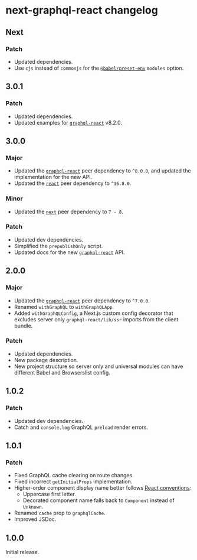# next-graphql-react changelog

## Next

### Patch

- Updated dependencies.
- Use `cjs` instead of `commonjs` for the [`@babel/preset-env`](https:npm.im/@babel/preset-env) `modules` option.

## 3.0.1

### Patch

- Updated dependencies.
- Updated examples for [`graphql-react`](https:npm.im/graphql-react) v8.2.0.

## 3.0.0

### Major

- Updated the [`graphql-react`](https://npm.im/graphql-react) peer dependency to `^8.0.0`, and updated the implementation for the new API.
- Updated the [`react`](https://npm.im/react) peer dependency to `^16.8.0`.

### Minor

- Updated the [`next`](https://npm.im/next) peer dependency to `7 - 8`.

### Patch

- Updated dev dependencies.
- Simplified the `prepublishOnly` script.
- Updated docs for the new [`graphql-react`](https://npm.im/graphql-react) API.

## 2.0.0

### Major

- Updated the [`graphql-react`](https://npm.im/graphql-react) peer dependency to `^7.0.0`.
- Renamed `withGraphQL` to `withGraphQLApp`.
- Added `withGraphQLConfig`, a Next.js custom config decorator that excludes server only `graphql-react/lib/ssr` imports from the client bundle.

### Patch

- Updated dependencies.
- New package description.
- New project structure so server only and universal modules can have different Babel and Browserslist config.

## 1.0.2

### Patch

- Updated dev dependencies.
- Catch and `console.log` GraphQL `preload` render errors.

## 1.0.1

### Patch

- Fixed GraphQL cache clearing on route changes.
- Fixed incorrect `getInitialProps` implementation.
- Higher-order component display name better follows [React conventions](https://reactjs.org/docs/higher-order-components#convention-wrap-the-display-name-for-easy-debugging):
  - Uppercase first letter.
  - Decorated component name falls back to `Component` instead of `Unknown`.
- Renamed `cache` prop to `graphqlCache`.
- Improved JSDoc.

## 1.0.0

Initial release.
